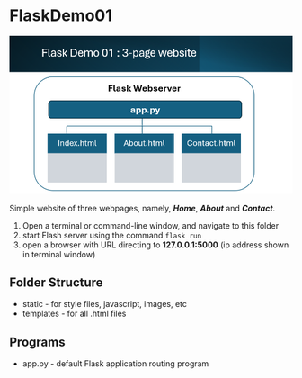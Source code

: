# FlaskDemo01

<img src="/docs/flaskdemo01.png">

Simple website of three webpages, namely, **_Home_**, **_About_** and **_Contact_**.

1. Open a terminal or command-line window, and navigate to this folder
1. start Flash server using the command <code>flask run</code>
1. open a browser with URL directing to **127.0.0.1:5000** (ip address shown in terminal window)

## Folder Structure

- static - for style files, javascript, images, etc
- templates - for all .html files

## Programs

- app.py - default Flask application routing program
